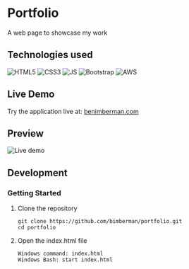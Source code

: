 # Portfolio

A web page to showcase my work

## Technologies used

![HTML5](https://icongr.am/devicon/html5-original-wordmark.svg?size=128&color=currentColor) 
![CSS3](https://icongr.am/devicon/css3-original-wordmark.svg?size=128&color=currentColor) 
![JS](https://icongr.am/devicon/javascript-original.svg?size=128&color=currentColor) 
![Bootstrap](https://icongr.am/devicon/bootstrap-plain-wordmark.svg?size=128&color=563d7c)
![AWS](https://icongr.am/devicon/amazonwebservices-original-wordmark.svg?size=128&color=563d7c)

## Live Demo

Try the application live at: [benimberman.com](https://benimberman.com)

## Preview
![Live demo](https://raw.githubusercontent.com/bimberman/portfolio/master/live-demo.gif)

## Development

### Getting Started

1. Clone the repository
    ```shell
    git clone https://github.com/bimberman/portfolio.git
    cd portfolio
    ```
2. Open the index.html file
    ```shell
    Windows command: index.html
    Windows Bash: start index.html
    ```
